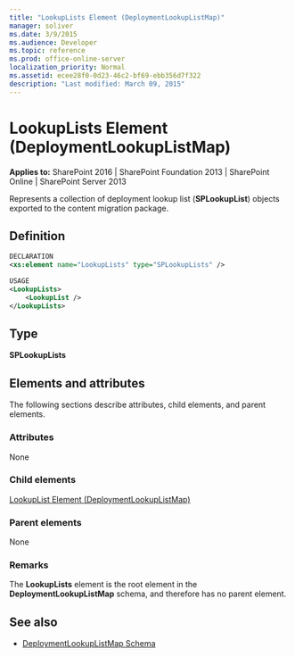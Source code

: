 ```yaml
---
title: "LookupLists Element (DeploymentLookupListMap)"
manager: soliver
ms.date: 3/9/2015
ms.audience: Developer
ms.topic: reference
ms.prod: office-online-server
localization_priority: Normal
ms.assetid: ecee28f0-0d23-46c2-bf69-ebb356d7f322
description: "Last modified: March 09, 2015"
---
```


# LookupLists Element (DeploymentLookupListMap)

**Applies to:** SharePoint 2016 | SharePoint Foundation 2013 | SharePoint Online | SharePoint Server 2013
  
Represents a collection of deployment lookup list (**SPLookupList**) objects exported to the content migration package.

## Definition

```XML
DECLARATION
<xs:element name="LookupLists" type="SPLookupLists" />

USAGE
<LookupLists>
    <LookupList />
</LookupLists>

```

## Type

**SPLookupLists**
  
## Elements and attributes

The following sections describe attributes, child elements, and parent elements.

### Attributes

None
   
### Child elements

[LookupList Element (DeploymentLookupListMap)](lookuplist-element-deploymentlookuplistmap.md)
   
### Parent elements

None
   
### Remarks

The **LookupLists** element is the root element in the **DeploymentLookupListMap** schema, and therefore has no parent element. 
  
## See also

- [DeploymentLookupListMap Schema](deploymentlookuplistmap-schema.md)

